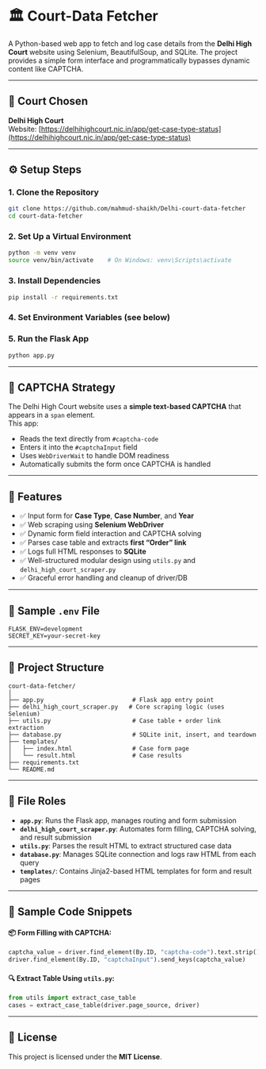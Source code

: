
# 🏛 Court-Data Fetcher

A Python-based web app to fetch and log case details from the **Delhi High Court** website using Selenium, BeautifulSoup, and SQLite. The project provides a simple form interface and programmatically bypasses dynamic content like CAPTCHA.

---

## 📍 Court Chosen

**Delhi High Court**  
Website: [https://delhihighcourt.nic.in/app/get-case-type-status](https://delhihighcourt.nic.in/app/get-case-type-status)

---

## ⚙️ Setup Steps

### 1. Clone the Repository
```bash
git clone https://github.com/mahmud-shaikh/Delhi-court-data-fetcher
cd court-data-fetcher
```

### 2. Set Up a Virtual Environment
```bash
python -m venv venv
source venv/bin/activate    # On Windows: venv\Scripts\activate
```

### 3. Install Dependencies
```bash
pip install -r requirements.txt
```

### 4. Set Environment Variables (see below)

### 5. Run the Flask App
```bash
python app.py
```

---

## 🤖 CAPTCHA Strategy

The Delhi High Court website uses a **simple text-based CAPTCHA** that appears in a `span` element.  
This app:

- Reads the text directly from `#captcha-code`
- Enters it into the `#captchaInput` field
- Uses `WebDriverWait` to handle DOM readiness
- Automatically submits the form once CAPTCHA is handled

---

## 🧪 Features

- ✅ Input form for **Case Type**, **Case Number**, and **Year**
- ✅ Web scraping using **Selenium WebDriver**
- ✅ Dynamic form field interaction and CAPTCHA solving
- ✅ Parses case table and extracts **first “Order” link**
- ✅ Logs full HTML responses to **SQLite**
- ✅ Well-structured modular design using `utils.py` and `delhi_high_court_scraper.py`
- ✅ Graceful error handling and cleanup of driver/DB

---

## 🌱 Sample `.env` File

```env
FLASK_ENV=development
SECRET_KEY=your-secret-key
```

---

## 📁 Project Structure

```
court-data-fetcher/
│
├── app.py                         # Flask app entry point
├── delhi_high_court_scraper.py   # Core scraping logic (uses Selenium)
├── utils.py                       # Case table + order link extraction
├── database.py                    # SQLite init, insert, and teardown
├── templates/
│   ├── index.html                 # Case form page
│   └── result.html                # Case results
├── requirements.txt
└── README.md
```

---

## 🧩 File Roles

- **`app.py`**: Runs the Flask app, manages routing and form submission
- **`delhi_high_court_scraper.py`**: Automates form filling, CAPTCHA solving, and result submission
- **`utils.py`**: Parses the result HTML to extract structured case data
- **`database.py`**: Manages SQLite connection and logs raw HTML from each query
- **`templates/`**: Contains Jinja2-based HTML templates for form and result pages

---

## 🧪 Sample Code Snippets

#### 📦 Form Filling with CAPTCHA:
```python
captcha_value = driver.find_element(By.ID, "captcha-code").text.strip()
driver.find_element(By.ID, "captchaInput").send_keys(captcha_value)
```

#### 🔍 Extract Table Using `utils.py`:
```python
from utils import extract_case_table
cases = extract_case_table(driver.page_source, driver)
```

---

## 📝 License

This project is licensed under the **MIT License**.
